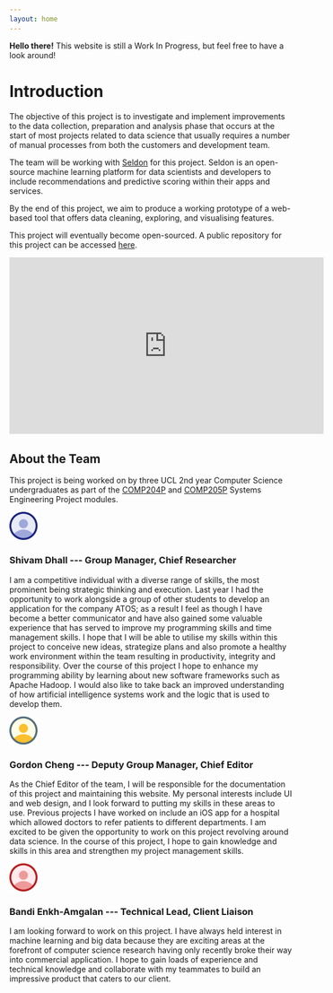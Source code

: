 ```yaml
---
layout: home
---
```


<div class="btn btn-alert btn-snack" href="{{site.baseurl}}/requirements.html">
<strong>Hello there!</strong> This website is still a Work In Progress, but feel free to have a look around!
</div>

# Introduction

The objective of this project is to investigate and implement improvements to the data collection, preparation and analysis phase that occurs at the start of most projects related to data science that usually requires a number of manual processes from both the customers and development team.

The team will be working with [Seldon](http://seldon.io) for this project. Seldon is an open-source machine learning platform for data scientists and developers to include recommendations and predictive scoring within their apps and services.

By the end of this project, we aim to produce a working prototype of a web-based tool that offers data cleaning, exploring, and visualising features.

This project will eventually become open-sourced. A public repository for this project can be accessed [here](https://github.com/SeldonIO/seldon-ucl).

<div class="imgCapContainer">
<iframe width="560" height="315" src="https://www.youtube.com/embed/PmGGFtJLGsU?cc_load_policy=1" frameborder="0" allowfullscreen></iframe>
</div>

## About the Team

This project is being worked on by three UCL 2nd year Computer Science undergraduates as part of the [COMP204P](http://www.cs.ucl.ac.uk/teaching_learning/syllabus/undergrad/204p_systems_engineering_project_1/) and [COMP205P](http://www.cs.ucl.ac.uk/teaching_learning/syllabus/undergrad/205p_systems_engineering_project_2/) Systems Engineering Project modules.

<img src="assets/mb_indigo.png" width="50px">

### **Shivam Dhall** --- Group Manager, Chief Researcher

I am a competitive individual with a diverse range of skills, the most prominent being strategic thinking and execution. Last year I had the opportunity to work alongside a group of other students to develop an application for the company ATOS; as a result I feel as though I have become a better communicator and have also gained some valuable experience that has served to improve my programming skills and time management skills. I hope that I will be able to utilise my skills within this project to conceive new ideas, strategize plans and also promote a healthy work environment within the team resulting in productivity, integrity and responsibility. Over the course of this project I hope to enhance my programming ability by learning about new software frameworks such as Apache Hadoop. I would also like to take back an improved understanding of how artificial intelligence systems work and the logic that is used to develop them.

<img src="assets/mb_amber.png" width="50px">

### **Gordon Cheng** --- Deputy Group Manager, Chief Editor

As the Chief Editor of the team, I will be responsible for the documentation of this project and maintaining this website. My personal interests include UI and web design, and I look forward to putting my skills in these areas to use. Previous projects I have worked on include an iOS app for a hospital which allowed doctors to refer patients to different departments. I am excited to be given the opportunity to work on this project revolving around data science. In the course of this project, I hope to gain knowledge and skills in this area and strengthen my project management skills.

<img src="assets/mb_red.png" width="50px">

### **Bandi Enkh-Amgalan** --- Technical Lead, Client Liaison

I am looking forward to work on this project. I have always held interest in machine learning and big data because they are exciting areas at the forefront of computer science research having only recently broke their way into commercial application. I hope to gain loads of experience and technical knowledge and collaborate with my teammates to build an impressive product that caters to our client. 
